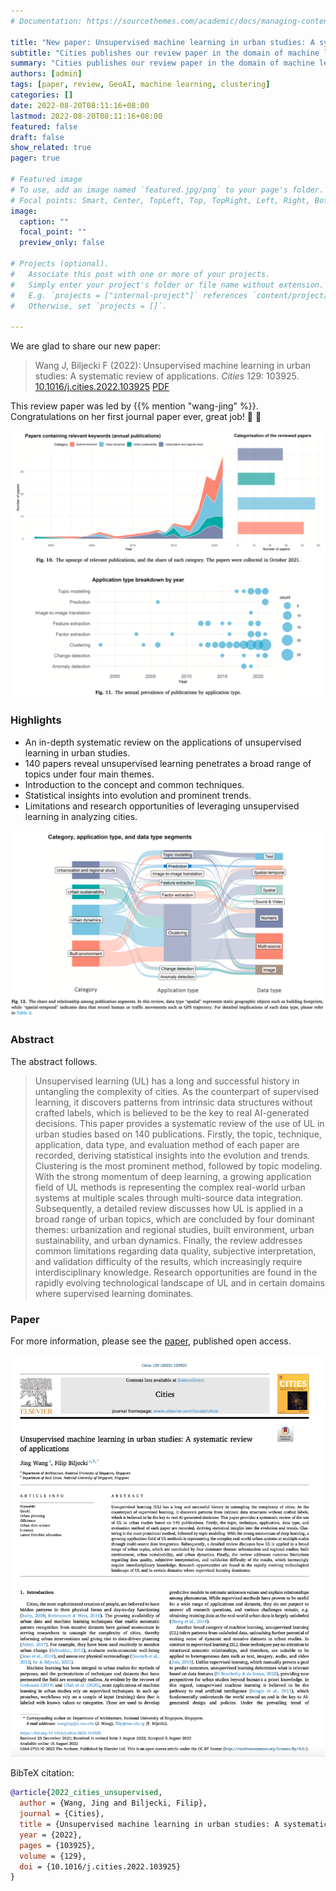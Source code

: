 ```yaml
---
# Documentation: https://sourcethemes.com/academic/docs/managing-content/

title: "New paper: Unsupervised machine learning in urban studies: A systematic review of applications"
subtitle: "Cities publishes our review paper in the domain of machine learning."
summary: "Cities publishes our review paper in the domain of machine learning."
authors: [admin]
tags: [paper, review, GeoAI, machine learning, clustering]
categories: []
date: 2022-08-20T08:11:16+08:00
lastmod: 2022-08-20T08:11:16+08:00
featured: false
draft: false
show_related: true
pager: true

# Featured image
# To use, add an image named `featured.jpg/png` to your page's folder.
# Focal points: Smart, Center, TopLeft, Top, TopRight, Left, Right, BottomLeft, Bottom, BottomRight.
image:
  caption: ""
  focal_point: ""
  preview_only: false

# Projects (optional).
#   Associate this post with one or more of your projects.
#   Simply enter your project's folder or file name without extension.
#   E.g. `projects = ["internal-project"]` references `content/project/deep-learning/index.md`.
#   Otherwise, set `projects = []`.

---
```


We are glad to share our new paper:

> Wang J, Biljecki F (2022): Unsupervised machine learning in urban studies: A systematic review of applications. _Cities_ 129: 103925. [<i class="ai ai-doi-square ai"></i> 10.1016/j.cities.2022.103925](https://doi.org/10.1016/j.cities.2022.103925) [<i class="far fa-file-pdf"></i> PDF](/publication/2022-cities-unsupervised/2022-cities-unsupervised.pdf)</i> <i class="ai ai-open-access-square ai"></i>

This review paper was led by {{% mention "wang-jing" %}}.
Congratulations on her first journal paper ever, great job! :raised_hands: :clap:

![](1.png)

### Highlights

+ An in-depth systematic review on the applications of unsupervised learning in urban studies.
+ 140 papers reveal unsupervised learning penetrates a broad range of topics under four main themes.
+ Introduction to the concept and common techniques.
+ Statistical insights into evolution and prominent trends.
+ Limitations and research opportunities of leveraging unsupervised learning in analyzing cities.

![](2.png)

### Abstract

The abstract follows.

> Unsupervised learning (UL) has a long and successful history in untangling the complexity of cities. As the counterpart of supervised learning, it discovers patterns from intrinsic data structures without crafted labels, which is believed to be the key to real AI-generated decisions. This paper provides a systematic review of the use of UL in urban studies based on 140 publications. Firstly, the topic, technique, application, data type, and evaluation method of each paper are recorded, deriving statistical insights into the evolution and trends. Clustering is the most prominent method, followed by topic modeling. With the strong momentum of deep learning, a growing application field of UL methods is representing the complex real-world urban systems at multiple scales through multi-source data integration. Subsequently, a detailed review discusses how UL is applied in a broad range of urban topics, which are concluded by four dominant themes: urbanization and regional studies, built environment, urban sustainability, and urban dynamics. Finally, the review addresses common limitations regarding data quality, subjective interpretation, and validation difficulty of the results, which increasingly require interdisciplinary knowledge. Research opportunities are found in the rapidly evolving technological landscape of UL and in certain domains where supervised learning dominates.

### Paper 

For more information, please see the [paper](/publication/2022-cities-unsupervised/), published open access. <i class="ai ai-open-access-square ai"></i>

[![](page-one.png)](/publication/2022-cities-unsupervised/)

BibTeX citation:
```bibtex
@article{2022_cities_unsupervised,
  author = {Wang, Jing and Biljecki, Filip},
  journal = {Cities},
  title = {Unsupervised machine learning in urban studies: A systematic review of applications},
  year = {2022},
  pages = {103925}, 
  volume = {129},
  doi = {10.1016/j.cities.2022.103925} 
}
```


